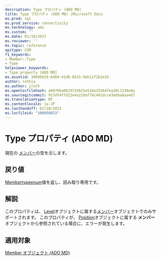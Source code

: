 ```yaml
---
description: Type プロパティ (ADO MD)
title: Type プロパティ (ADO MD) |Microsoft Docs
ms.prod: sql
ms.prod_service: connectivity
ms.technology: ado
ms.custom: ''
ms.date: 01/19/2017
ms.reviewer: ''
ms.topic: reference
apitype: COM
f1_keywords:
- Member::Type
- Type
helpviewer_keywords:
- Type property [ADO MD]
ms.assetid: 34698910-64b9-41d8-8531-9de12f2b1e32
author: rothja
ms.author: jroth
ms.openlocfilehash: a09786a0819735625e518a25464fea28c2336e8a
ms.sourcegitcommit: 917df4ffd22e4a229af7dc481dcce3ebba0aa4d7
ms.translationtype: MT
ms.contentlocale: ja-JP
ms.lasthandoff: 02/10/2021
ms.locfileid: "100050833"
---
```

# <a name="type-property-ado-md"></a>Type プロパティ (ADO MD)
現在の [メンバー](./member-object-ado-md.md)の型を示します。  
  
## <a name="return-values"></a>戻り値  
 [Membertypeenum](./membertypeenum.md)値を返し、読み取り専用です。  
  
## <a name="remarks"></a>解説  
 このプロパティは、 [Level](./level-object-ado-md.md)オブジェクトに属する[メンバー](./member-object-ado-md.md)オブジェクトでのみサポートされます。 このプロパティが、 [Position](./position-object-ado-md.md)オブジェクトに属する **メンバー** オブジェクトから参照されている場合に、エラーが発生します。  
  
## <a name="applies-to"></a>適用対象  
 [Member オブジェクト (ADO MD)](./member-object-ado-md.md)